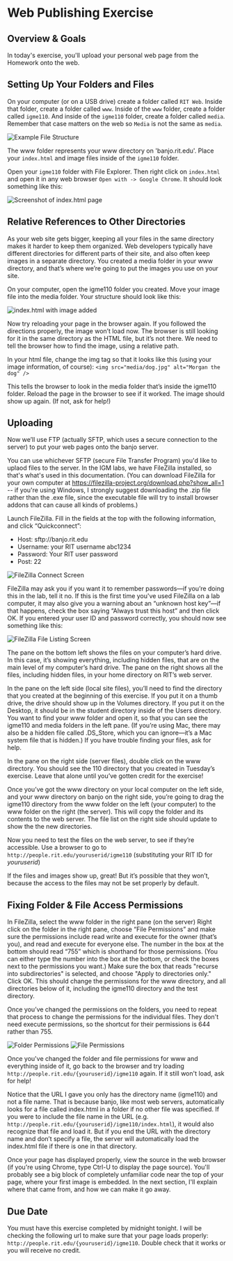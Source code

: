 # Web Publishing Exercise

## Overview & Goals

In today's exercise, you'll upload your personal web page from the Homework onto the web.

## Setting Up Your Folders and Files

On your computer (or on a USB drive) create a folder called `RIT Web`. Inside that folder, create a folder called `www`. Inside of the `www` folder, create a folder called `igme110`. And inside of the `igme110` folder, create a folder called `media`. Remember that case matters on the web so `Media` is not the same as `media`.

![Example File Structure](110homepage-folderstructure.png)

 The www folder represents your www directory on 'banjo.rit.edu'. Place your `index.html` and image files inside of the `igme110` folder.

 Open your `igme110` folder with File Explorer. Then right click on `index.html` and open it in any web browser `Open with -> Google Chrome`. It should look something like this:

![Screenshot of index.html page](110homepage-1.png)

## Relative References to Other Directories

As your web site gets bigger, keeping all your files in the same directory makes it harder to keep them organized. Web developers typically have different directories for different parts of their site, and also often keep images in a separate directory. You created a media folder in your www directory, and that’s where we’re going to put the images you use on your site.

On your computer, open the igme110 folder you created. Move your image file into the media folder. Your structure should look like this:

![index.html with image added](110homepage-filestructure.png)

Now try reloading your page in the browser again.  If you followed the directions properly, the image won’t load now. The browser is still looking for it in the same directory as the HTML file, but it’s not there. We need to tell the browser how to find the image, using a relative path.

In your html file, change the img tag so that it looks like this (using your image information, of course):
   `<img src="media/dog.jpg" alt="Morgan the dog" />`

This tells the browser to look in the media folder that’s inside the igme110 folder. Reload the page in the browser to see if it worked. The image should show up again. (If not, ask for help!)

## Uploading

Now we’ll use FTP (actually SFTP, which uses a secure connection to the server) to put your web pages onto the banjo server.

You can use whichever SFTP (secure File Transfer Program) you'd like to uplaod files to the server. In the IGM labs, we have FileZilla installed, so that's what's used in this documentation. (You can download FileZilla for your own computer at <https://filezilla-project.org/download.php?show_all=1> -- if you're using Windows, I strongly suggest downloading the .zip file rather than the .exe file, since the executable file will try to install browser addons that can cause all kinds of problems.)

Launch FileZilla.  Fill in the fields at the top with the following information, and click “Quickconnect”:

-   Host: sftp://banjo.rit.edu
-   Username: your RIT username abc1234
-   Password: Your RIT user password
-   Post: 22

![FileZilla Connect Screen](filezilla-connect.png)

FileZilla may ask you if you want it to remember passwords—if you’re doing this in the lab, tell it no. If this is the first time you've used FileZilla on a lab computer, it may also give you a warning about an “unknown host key”—if that happens, check the box saying “Always trust this host” and then click OK. If you entered your user ID and password correctly, you should now see something like this:

![FileZilla File Listing Screen](filezilla-files.png)

The pane on the bottom left shows the files on your computer’s hard drive. In this case, it’s showing everything, including hidden files, that are on the main level of my computer’s hard drive. The pane on the right shows all the files, including hidden files, in your home directory on RIT’s web server.

In the pane on the left side (local site files), you’ll need to find the directory that you created at the beginning of this exercise. If you put it on a thumb drive, the drive should show up in the Volumes directory. If you put it on the Desktop, it should be in the student directory inside of the Users directory. You want to find your www folder and open it, so that you can see the igme110 and media folders in the left pane. (If you’re using Mac, there may also be a hidden file called .DS_Store, which you can ignore—it’s a Mac system file that is hidden.) If you have trouble finding your files, ask for help.

In the pane on the right side (server files), double click on the www directory. You should see the 110 directory that you created in Tuesday’s exercise. Leave that alone until you’ve gotten credit for the exercise!

Once you’ve got the www directory on your local computer on the left side, and your www directory on banjo on the right side, you’re going to drag the igme110 directory from the www folder on the left (your computer) to the www folder on the right (the server). This will copy the folder and its contents to the web server. The file list on the right side should update to show the the new directories.

Now you need to test the files on the web server, to see if they’re accessible. Use a browser to go to `http://people.rit.edu/youruserid/igme110` (substituting your RIT ID for _youruserid_)

If the files and images show up, great! But it’s possible that they won’t, because the access to the files may not be set properly by default.

## Fixing Folder & File Access Permissions

In FileZilla, select the www folder in the right pane (on the server)
Right click on the folder in the right pane, choose “File Permissions” and make sure the permissions include read write and execute for the owner (that’s you), and read and execute for everyone else. The number in the box at the bottom should read “755” which is shorthand for those permissions. (You can either type the number into the box at the bottom, or check the boxes next to the permissions you want.) Make sure the box that reads "recurse into subdirectories" is selected, and choose "Apply to directories only." Click OK. This should change the permissions for the www directory, and all directories below of it, including the igme110 directory and the test directory.

Once you’ve changed the permissions on the folders, you need to repeat that process to change the permissions for the individual files. They don't need execute permissions, so the shortcut for their permissions is 644 rather than 755.

![Folder Permissions](folderpermissions.png)  ![File Permissions](filepermissions.png)

Once you've changed the folder and file permissions for www and everything inside of it, go back to the browser and try loading `http://people.rit.edu/{youruserid}/igme110` again. If it still won't load, ask for help!

Notice that the URL I gave you only has the directory name (igme110) and not a file name. That is because banjo, like most web servers, automatically looks for a file called index.html in a folder if no other file was specified. If you were to include the file name in the URL (e.g. `http://people.rit.edu/{youruserid}/igme110/index.html`), it would also recognize that file and load it. But if you end the URL with the directory name and don’t specify a file, the server will automatically load the index.html file if there is one in that directory.

Once your page has displayed properly, view the source in the web browser (if you're using Chrome, type Ctrl-U to display the page source). You'll probably see a big block of completely unfamiliar code near the top of your page, where your first image is embedded. In the next section, I'll explain where that came from, and how we can make it go away.

## Due Date

You must have this exercise completed by midnight tonight. I will be checking the following url to make sure that your page loads properly: `http://people.rit.edu/{youruserid}/igme110`. Double check that it works or you will receive no credit.
